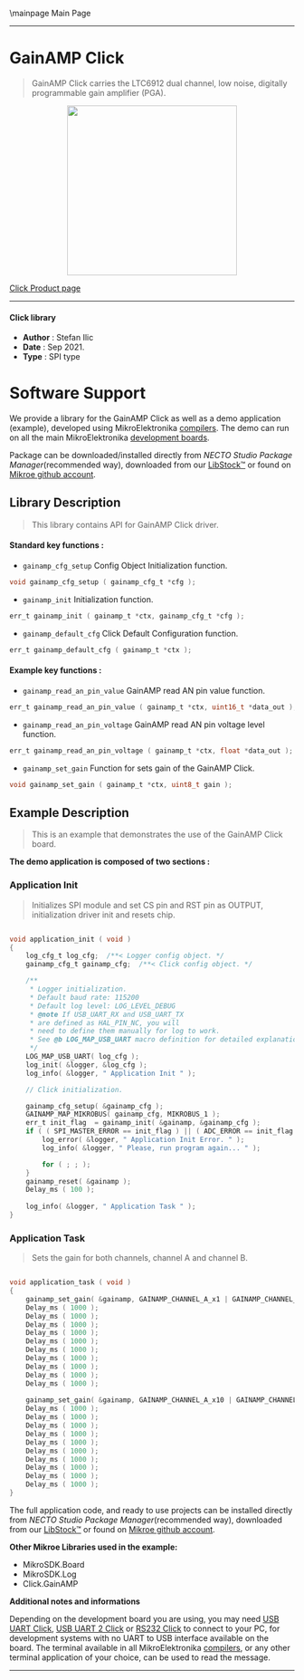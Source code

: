\mainpage Main Page

---
# GainAMP Click

> GainAMP Click carries the LTC6912 dual channel, low noise, digitally programmable gain amplifier (PGA).

<p align="center">
  <img src="https://download.mikroe.com/images/click_for_ide/gainamp_click.png" height=300px>
</p>

[Click Product page](https://www.mikroe.com/gainamp-click)

---


#### Click library

- **Author**        : Stefan Ilic
- **Date**          : Sep 2021.
- **Type**          : SPI type


# Software Support

We provide a library for the GainAMP Click
as well as a demo application (example), developed using MikroElektronika
[compilers](https://www.mikroe.com/necto-studio).
The demo can run on all the main MikroElektronika [development boards](https://www.mikroe.com/development-boards).

Package can be downloaded/installed directly from *NECTO Studio Package Manager*(recommended way), downloaded from our [LibStock&trade;](https://libstock.mikroe.com) or found on [Mikroe github account](https://github.com/MikroElektronika/mikrosdk_click_v2/tree/master/clicks).

## Library Description

> This library contains API for GainAMP Click driver.

#### Standard key functions :

- `gainamp_cfg_setup` Config Object Initialization function.
```c
void gainamp_cfg_setup ( gainamp_cfg_t *cfg );
```

- `gainamp_init` Initialization function.
```c
err_t gainamp_init ( gainamp_t *ctx, gainamp_cfg_t *cfg );
```

- `gainamp_default_cfg` Click Default Configuration function.
```c
err_t gainamp_default_cfg ( gainamp_t *ctx );
```

#### Example key functions :

- `gainamp_read_an_pin_value` GainAMP read AN pin value function.
```c
err_t gainamp_read_an_pin_value ( gainamp_t *ctx, uint16_t *data_out );
```

- `gainamp_read_an_pin_voltage` GainAMP read AN pin voltage level function.
```c
err_t gainamp_read_an_pin_voltage ( gainamp_t *ctx, float *data_out );
```

- `gainamp_set_gain` Function for sets gain of the GainAMP Click.
```c
void gainamp_set_gain ( gainamp_t *ctx, uint8_t gain );
```

## Example Description

> This is an example that demonstrates the use of the GainAMP Click board.

**The demo application is composed of two sections :**

### Application Init

> Initializes SPI module and set CS pin and RST pin as OUTPUT, initialization driver init and resets chip.

```c

void application_init ( void )
{
    log_cfg_t log_cfg;  /**< Logger config object. */
    gainamp_cfg_t gainamp_cfg;  /**< Click config object. */

    /** 
     * Logger initialization.
     * Default baud rate: 115200
     * Default log level: LOG_LEVEL_DEBUG
     * @note If USB_UART_RX and USB_UART_TX 
     * are defined as HAL_PIN_NC, you will 
     * need to define them manually for log to work. 
     * See @b LOG_MAP_USB_UART macro definition for detailed explanation.
     */
    LOG_MAP_USB_UART( log_cfg );
    log_init( &logger, &log_cfg );
    log_info( &logger, " Application Init " );

    // Click initialization.

    gainamp_cfg_setup( &gainamp_cfg );
    GAINAMP_MAP_MIKROBUS( gainamp_cfg, MIKROBUS_1 );
    err_t init_flag  = gainamp_init( &gainamp, &gainamp_cfg );
    if ( ( SPI_MASTER_ERROR == init_flag ) || ( ADC_ERROR == init_flag ) ) {
        log_error( &logger, " Application Init Error. " );
        log_info( &logger, " Please, run program again... " );

        for ( ; ; );
    }
    gainamp_reset( &gainamp );
    Delay_ms ( 100 );
    
    log_info( &logger, " Application Task " );
}

```

### Application Task

> Sets the gain for both channels, channel A and channel B.

```c

void application_task ( void )
{
    gainamp_set_gain( &gainamp, GAINAMP_CHANNEL_A_x1 | GAINAMP_CHANNEL_B_x5 );
    Delay_ms ( 1000 );
    Delay_ms ( 1000 );
    Delay_ms ( 1000 );
    Delay_ms ( 1000 );
    Delay_ms ( 1000 );
    Delay_ms ( 1000 );
    Delay_ms ( 1000 );
    Delay_ms ( 1000 );
    Delay_ms ( 1000 );
    Delay_ms ( 1000 );
    
    gainamp_set_gain( &gainamp, GAINAMP_CHANNEL_A_x10 | GAINAMP_CHANNEL_B_x100 );
    Delay_ms ( 1000 );
    Delay_ms ( 1000 );
    Delay_ms ( 1000 );
    Delay_ms ( 1000 );
    Delay_ms ( 1000 );
    Delay_ms ( 1000 );
    Delay_ms ( 1000 );
    Delay_ms ( 1000 );
    Delay_ms ( 1000 );
    Delay_ms ( 1000 );
}

```

The full application code, and ready to use projects can be installed directly from *NECTO Studio Package Manager*(recommended way), downloaded from our [LibStock&trade;](https://libstock.mikroe.com) or found on [Mikroe github account](https://github.com/MikroElektronika/mikrosdk_click_v2/tree/master/clicks).

**Other Mikroe Libraries used in the example:**

- MikroSDK.Board
- MikroSDK.Log
- Click.GainAMP

**Additional notes and informations**

Depending on the development board you are using, you may need
[USB UART Click](http://shop.mikroe.com/usb-uart-click),
[USB UART 2 Click](http://shop.mikroe.com/usb-uart-2-click) or
[RS232 Click](http://shop.mikroe.com/rs232-click) to connect to your PC, for
development systems with no UART to USB interface available on the board. The
terminal available in all MikroElektronika
[compilers](http://shop.mikroe.com/compilers), or any other terminal application
of your choice, can be used to read the message.

---

